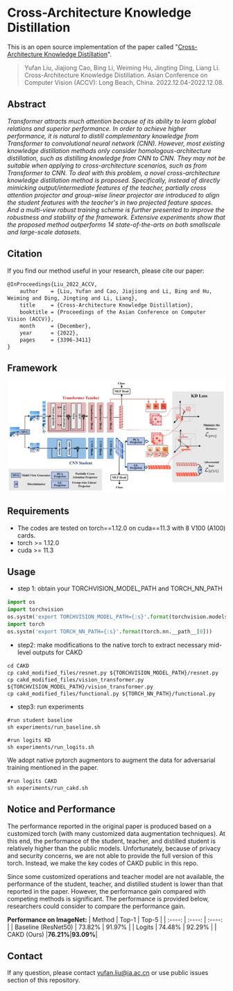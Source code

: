 # Cross-Architecture Knowledge Distillation

This is an open source implementation of the paper called "[Cross-Architecture Knowledge Distillation](https://openaccess.thecvf.com/content/ACCV2022/html/Liu_Cross-Architecture_Knowledge_Distillation_ACCV_2022_paper.html)".

> Yufan Liu, Jiajiong Cao, Bing Li, Weiming Hu, Jingting Ding, Liang Li. Cross-Architecture Knowledge Distillation. Asian Conference on Computer Vision (ACCV): Long Beach, China. 2022.12.04-2022.12.08.

## Abstract
*Transformer attracts much attention because of its ability to learn global relations and superior performance. In order to achieve higher performance, it is natural to distill complementary knowledge from Transformer to convolutional neural network (CNN). However, most existing knowledge distillation methods only consider homologous-architecture distillation, such as distilling knowledge from CNN to CNN. They may not be suitable when applying to cross-architecture scenarios, such as from Transformer to CNN. To deal with this problem, a novel cross-architecture knowledge distillation method is proposed. Specifically, instead of directly mimicking output/intermediate features of the teacher, partially cross attention projector and group-wise linear projector are introduced to align the student features with the teacher's in two projected feature spaces. And a multi-view robust training scheme is further presented to improve the robustness and stability of the framework. Extensive experiments
show that the proposed method outperforms 14 state-of-the-arts on both smallscale and large-scale datasets.*

## Citation
If you find our method useful in your research, please cite our paper: 
````
@InProceedings{Liu_2022_ACCV,
    author    = {Liu, Yufan and Cao, Jiajiong and Li, Bing and Hu, Weiming and Ding, Jingting and Li, Liang},
    title     = {Cross-Architecture Knowledge Distillation},
    booktitle = {Proceedings of the Asian Conference on Computer Vision (ACCV)},
    month     = {December},
    year      = {2022},
    pages     = {3396-3411}
}
````

## Framework
![Framework](./img/framework.png "Framework")

## Requirements

- The codes are tested on torch==1.12.0 on cuda==11.3 with 8 V100 (A100) cards.
- torch >= 1.12.0
- cuda >= 11.3

## Usage
- step 1: obtain your TORCHVISION_MODEL_PATH and TORCH_NN_PATH
```python
import os
import torchvision
os.systm('export TORCHVISION_MODEL_PATH={:s}'.format(torchvision.models.__path__[0]))
import torch
os.systm('export TORCH_NN_PATH={:s}'.format(torch.nn.__path__[0]))
```
- step2: make modifications to the native torch to extract necessary mid-level outputs for CAKD
```shell
cd CAKD
cp cakd_modified_files/resnet.py ${TORCHVISION_MODEL_PATH}/resnet.py
cp cakd_modified_files/vision_transformer.py ${TORCHVISION_MODEL_PATH}/vision_transformer.py
cp cakd_modified_files/functional.py ${TORCH_NN_PATH}/functional.py
```

- step3: run experiments
```shell
#run student baseline
sh experiments/run_baseline.sh
```
```shell
#run logits KD
sh experiments/run_logits.sh
```
We adopt native pytorch augmentors to augment the data for adversarial training mentioned in the paper.
```shell
#run logits CAKD
sh experiments/run_cakd.sh
```

## Notice and Performance
The performance reported in the original paper is produced based on a customized torch (with many customized data augmentation techniques). At this end, the performance of the student, teacher, and distilled student is relatively higher than the public models. Unfortunately, because of privacy and security concerns, we are not able to provide the full version of this torch. Instead, we make the key codes of CAKD public in this repo.

Since some customized operations and teacher model are not available, the performance of the student, teacher, and distilled student is lower than that reported in the paper. However, the performance gain compared with competing methods is significant. The performance is provided below, researchers could consider to compare the performance gain.


**Performance on ImageNet:**
|        Method        |   Top-1  |   Top-5  |
|        :----:        |  :----:  |  :----:  |
| Baseline (ResNet50)  |  73.82%  |  91.97%  |
|       Logits         |  74.48%  |  92.29%  |
|    CAKD (Ours)       |**76.21%**|**93.09%**|




## Contact
If any question, please contact yufan.liu@ia.ac.cn or use public issues section of this repository.
